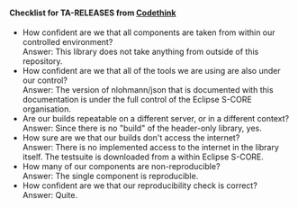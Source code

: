 #### Checklist for TA-RELEASES from [Codethink](https://codethinklabs.gitlab.io/trustable/trustable/print_page.html)

* How confident are we that all components are taken from within our controlled environment? <br>
    Answer:  This library does not take anything from outside of this repository.
* How confident are we that all of the tools we are using are also under our control? <br>
    Answer:  The version of nlohmann/json that is documented with this documentation is under the full control of the Eclipse S-CORE organisation.
* Are our builds repeatable on a different server, or in a different context? <br>
    Answer:  Since there is no "build" of the header-only library, yes.
* How sure are we that our builds don't access the internet? <br>
    Answer:  There is no implemented access to the internet in the library itself. The testsuite is downloaded from a within Eclipse S-CORE.
* How many of our components are non-reproducible? <br>
    Answer:  The single component is reproducible.
* How confident are we that our reproducibility check is correct? <br>
    Answer:  Quite.